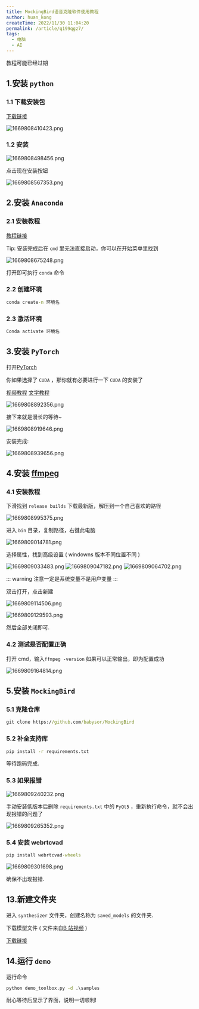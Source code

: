 ```yaml
---
title: MockingBird语音克隆软件使用教程
author: huan_kong
createTime: 2022/11/30 11:04:20
permalink: /article/q199qgz7/
tags:
  - 电脑
  - AI
---
```


教程可能已经过期

<!-- more -->

## 1.安装 `python`

### 1.1 下载安装包

[下载链接](https://python.org/downloads/windows)

![1669808410423.png](https://img.huankong.top/i/2022/11/30/6387411c20645.png)

### 1.2 安装

![1669808498456.png](https://img.huankong.top/i/2022/11/30/63874173d4144.png)

点击现在安装按钮

![1669808567353.png](https://img.huankong.top/i/2022/11/30/638741b8b8b08.png)

## 2.安装 `Anaconda`

### 2.1 安装教程

[教程链接](https://zhuanlan.zhihu.com/p/348120084)

Tip: 安装完成后在 `cmd` 里无法直接启动，你可以在开始菜单里找到

![1669808675248.png](https://img.huankong.top/i/2022/11/30/63874224825cf.png)

打开即可执行 `conda` 命令

### 2.2 创建环境

```bat
conda create-n 环境名
```

### 2.3 激活环境

```bat
Conda activate 环境名
```

## 3.安装 `PyTorch`

打开[PyTorch](https://pytorch.org/get-started/locally/)

你如果选择了 `CUDA` ，那你就有必要进行一下 `CUDA` 的安装了

[视频教程](https://www.bilibili.com/video/BV1q54y1y7Mf) [文字教程](./安装CUDA.md)

![1669808892356.png](https://img.huankong.top/i/2022/11/30/638742fdec0aa.png)

接下来就是漫长的等待~

![1669808919646.png](https://img.huankong.top/i/2022/11/30/63874318651c0.png)

安装完成:

![1669808939656.png](https://img.huankong.top/i/2022/11/30/6387432c5d5e3.png)

## 4.安装 [ffmpeg](https://www.gyan.dev/ffmpeg/builds/)

### 4.1 安装教程

下滑找到 `release builds` 下载最新版，解压到一个自己喜欢的路径

![1669808995375.png](https://img.huankong.top/i/2022/11/30/6387436429501.png)

进入 `bin` 目录，复制路径，右键此电脑

![1669809014781.png](https://img.huankong.top/i/2022/11/30/638743784806f.png)

选择属性，找到高级设置 ( windowns 版本不同位置不同 )

![1669809033483.png](https://img.huankong.top/i/2022/11/30/6387438bd5e0f.png)
![1669809047182.png](https://img.huankong.top/i/2022/11/30/63874397eb711.png)
![1669809064702.png](https://img.huankong.top/i/2022/11/30/638743a975104.png)

::: warning
注意一定是系统变量不是用户变量
:::

双击打开，点击新建

![1669809114506.png](https://img.huankong.top/i/2022/11/30/638743db428ed.png)

![1669809129593.png](https://img.huankong.top/i/2022/11/30/638743ea65dcc.png)

然后全部关闭即可.

### 4.2 测试是否配置正确

打开 cmd，输入`ffmpeg -version`
如果可以正常输出，即为配置成功

![1669809164814.png](https://img.huankong.top/i/2022/11/30/6387440d9315e.png)

## 5.安装 `MockingBird`

### 5.1 克隆仓库

```bat
git clone https://github.com/babysor/MockingBird
```

### 5.2 补全支持库

```bat
pip install -r requirements.txt
```

等待跑码完成.

### 5.3 如果报错

![1669809240232.png](https://img.huankong.top/i/2022/11/30/63874458f2cd6.png)

手动安装低版本后删除 `requirements.txt` 中的 `PyQt5` ，重新执行命令，就不会出现报错的问题了

![1669809265352.png](https://img.huankong.top/i/2022/11/30/638744725e6e8.png)

### 5.4 安装 webrtcvad

```bat
pip install webrtcvad-wheels
```

![1669809301698.png](https://img.huankong.top/i/2022/11/30/6387449679680.png)

确保不出现报错.

## 13.新建文件夹

进入 `synthesizer` 文件夹，创建名称为 `saved_models` 的文件夹.

下载模型文件 ( 文件来自[B 站视频](https://www.bilibili.com/video/BV1DL4y1q7VL) )

[下载链接](https://x5cxfh7xs6.feishu.cn/file/boxcnk9Fzkx2yV6lqkPTZVikFif)

## 14.运行 `demo`

运行命令

```bat
python demo_toolbox.py -d .\samples
```

耐心等待后显示了界面，说明一切顺利!
